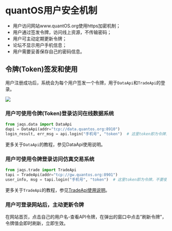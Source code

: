 # quantOS用户安全机制

+ 用户访问网站www.quantOS.org使用https加密机制；
+ 用户通过签发令牌，访问线上资源，不传输密码；
+ 用户可主动定期更新令牌；
+ 论坛不显示用户手机信息；
+ 用户需要妥善保存自己的密码信息。

## 令牌(Token)签发和使用

用户注册成功后，系统会为每个用户签发一个令牌，用于`DataApi`和`TradeApi`的登录。

![](https://github.com/quantOS-org/quantOSUserGuide/blob/master/assets/token.png?raw=true)

### 用户可使用令牌(Token)登录访问在线数据系统
```python
from jaqs.data import DataApi
dapi = DataApi(addr="tcp://data.quantos.org:8910")
login_result, err_msg = api.login("手机号", "token")  # 这里token即为令牌，不要使用用户密码
```
更多关于`DataApi`的教程，参见DataApi使用说明。

### 用户可使用令牌登录访问仿真交易系统
```python
from jaqs.trade import TradeApi
tapi = TradeApi(addr="tcp://gw.quantos.org:8901")
user_info, msg = tapi.login("手机号", "token")  # 这里token即为令牌，不要使用用户密码
```
更多关于`TradeApi`的教程，参见[TradeApi使用说明](https://github.com/quantOS-org/TradeApi)。

### 用户可登录网站后，主动更新令牌
在网站首页，点击自己的用户名-查看API令牌，在弹出的窗口中点击”刷新令牌”，令牌值会即时刷新，立即生效。
